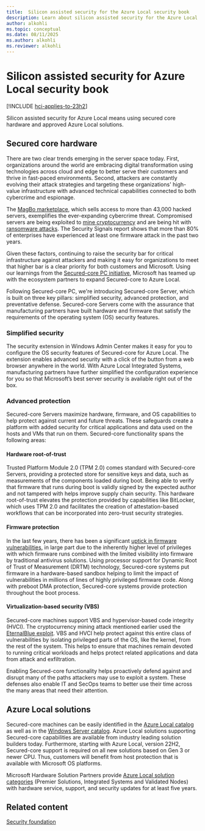 ```yaml
---
title:  Silicon assisted security for the Azure Local security book 
description: Learn about silicon assisted security for the Azure Local security book.
author: alkohli
ms.topic: conceptual
ms.date: 08/11/2025
ms.author: alkohli
ms.reviewer: alkohli
---
```



# Silicon assisted security for Azure Local security book

[!INCLUDE [hci-applies-to-23h2](../includes/hci-applies-to-23h2.md)]

Silicon assisted security for Azure Local means using secured core hardware and approved Azure Local solutions.

## Secured core hardware

There are two clear trends emerging in the server space today. First, organizations around the world are embracing digital transformation using technologies across cloud and edge to better serve their customers and thrive in fast-paced environments. Second, attackers are constantly evolving their attack strategies and targeting these organizations' high-value infrastructure with advanced technical capabilities connected to both cybercrime and espionage.

The [MagBo marketplace](https://www.zdnet.com/article/a-cybercrime-store-is-selling-access-to-more-than-43000-hacked-servers/), which sells access to more than 43,000 hacked servers, exemplifies the ever-expanding cybercrime threat. Compromised servers are being exploited to [mine cryptocurrency](https://www.bleepingcomputer.com/news/security/coinminer-campaigns-target-redis-apache-solr-and-windows-servers/) and are being hit with [ransomware attacks](https://www.zdnet.com/article/hackers-target-unpatched-citrix-servers-to-deploy-ransomware/). The Security Signals report shows that more than 80% of enterprises have experienced at least one firmware attack in the past two years.

Given these factors, continuing to raise the security bar for critical infrastructure against attackers and making it easy for organizations to meet that higher bar is a clear priority for both customers and Microsoft. Using our learnings from the [Secured-core PC initiative](/windows-hardware/design/device-experiences/oem-highly-secure), Microsoft has teamed up with the ecosystem partners to expand Secured-core to Azure Local.

Following Secured-core PC, we're introducing Secured-core Server, which is built on three key pillars: simplified security, advanced protection, and preventative defense. Secured-core Servers come with the assurance that manufacturing partners have built hardware and firmware that satisfy the requirements of the operating system (OS) security features.

### Simplified security

The security extension in Windows Admin Center makes it easy for you to configure the OS security features of Secured-core for 
Azure Local. The extension enables advanced security with a click of the button from a web browser anywhere in the world. With Azure Local Integrated Systems, manufacturing partners have further simplified the configuration experience for you so that Microsoft’s best server security is available right out of the box.

### Advanced protection

Secured-core Servers maximize hardware, firmware, and OS capabilities to help protect against current and future threats. These safeguards create a platform with added security for critical applications and data used on the hosts and VMs that run on them. Secured-core functionality spans the following areas:

#### Hardware root-of-trust

Trusted Platform Module 2.0 (TPM 2.0) comes standard with Secured-core Servers, providing a protected store for sensitive keys and data, such as measurements of the components loaded during boot. Being able to verify that firmware that runs during boot is validly signed by the expected author and not tampered with helps improve supply chain security. This hardware root-of-trust elevates the protection provided by capabilities like BitLocker, which uses TPM 2.0 and facilitates the creation of attestation-based workflows that can be incorporated into zero-trust security strategies.

#### Firmware protection

In the last few years, there has been a significant [uptick in firmware vulnerabilities](https://www.microsoft.com/security/blog/2019/10/21/microsoft-and-partners-design-new-device-security-requirements-to-protect-against-targeted-firmware-attacks/), in large part due to the inherently higher level of privileges with which firmware runs combined with the limited visibility into firmware by traditional antivirus solutions. Using processor support for Dynamic Root of Trust of Measurement (DRTM) technology, Secured-core systems put firmware in a hardware-based sandbox helping to limit the impact of vulnerabilities in millions of lines of highly privileged firmware code. Along with preboot DMA protection, Secured-core systems provide protection throughout the boot process.

#### Virtualization-based security (VBS)

Secured-core machines support VBS and hypervisor-based code integrity (HVCI). The cryptocurrency mining attack mentioned earlier used the [EternalBlue exploit](https://www.cisecurity.org/wp-content/uploads/2019/01/Security-Primer-EternalBlue.pdf). VBS and HVCI help protect against this entire class of vulnerabilities by isolating privileged parts of the OS, like the kernel, from the rest of the system. This helps to ensure that machines remain devoted to running critical workloads and helps protect related applications and data from attack and exfiltration.
 
Enabling Secured-core functionality helps proactively defend against and disrupt many of the paths attackers may use to exploit a system. These defenses also enable IT and SecOps teams to better use their time across the many areas that need their attention.

## Azure Local solutions

Secured-core machines can be easily identified in the [Azure Local catalog](https://azurelocalsolutions.azure.microsoft.com/#/catalog) as well as in the [Windows Server catalog](https://www.windowsservercatalog.com/). Azure Local solutions supporting Secured-core capabilities are available from industry leading solution builders today. Furthermore, starting with Azure Local, version 22H2, Secured-core support is required on all new solutions based on Gen 3 or newer CPU. Thus, customers will benefit from host protection that is available with Microsoft OS platforms.

Microsoft Hardware Solution Partners provide [Azure Local solution categories](https://azurelocalsolutions.azure.microsoft.com/#/Learn) (Premier Solutions, Integrated Systems and Validated Nodes) with hardware service, support, and security updates for at least five years.

## Related content

[Security foundation](security-foundation.md)